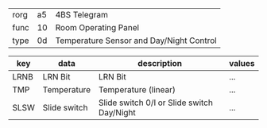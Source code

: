 
|    |   |   |
| -- | - | - |
| rorg | a5 | 4BS Telegram |
| func | 10 | Room Operating Panel |
| type | 0d | Temperature Sensor and Day/Night Control |

| key | data | description | values |
| --- | --- | --- | --- |
  | LRNB | LRN Bit | LRN Bit | ... | 
| TMP | Temperature | Temperature (linear) | ... | 
| SLSW | Slide switch | Slide switch  0/I or Slide switch Day/Night | ... | 

  